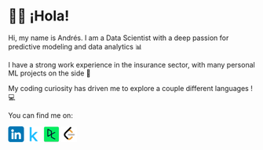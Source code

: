 # 👋🏼 ¡Hola!

Hi, my name is Andrés. I am a Data Scientist with a deep passion for predictive modeling and data analytics 📊

I have a strong work experience in the insurance sector, with many personal ML projects on the side 🧠

My coding curiosity has driven me to explore a couple different languages ! 💻

You can find me on:  
  
[![My Image](icons/linkedin.png)](https://www.linkedin.com/in/aerojasm/)
[![My Image](icons/kaggle.png)](https://www.kaggle.com/aerojasm)
[![My Image](icons/datacamp.png)](https://www.datacamp.com/portfolio/aerojasm)
[![My Image](icons/leetcode.png)](https://leetcode.com/u/aerojasm/)

<!---
andres99rojas/andres99rojas is a ✨ special ✨ repository because its `README.md` (this file) appears on your GitHub profile.
You can click the Preview link to take a look at your changes.
--->
